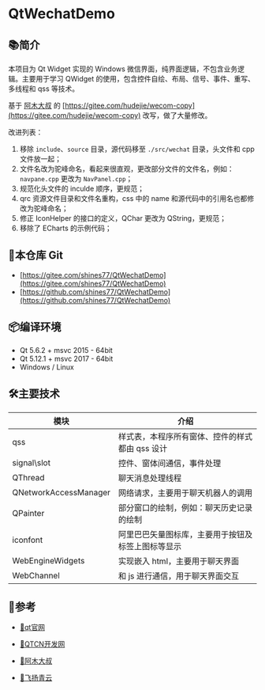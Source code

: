 # QtWechatDemo

## 📚简介

本项目为 Qt Widget 实现的 Windows 微信界面，纯界面逻辑，不包含业务逻辑。主要用于学习 QWidget 的使用，包含控件自绘、布局、信号、事件、重写、多线程和 qss 等技术。

基于 [阿木大叔](https://gitee.com/hudejie/) 的 [https://gitee.com/hudejie/wecom-copy](https://gitee.com/hudejie/wecom-copy) 改写，做了大量修改。

改进列表：

1. 移除 `include`、`source` 目录，源代码移至 `./src/wechat` 目录，头文件和 cpp 文件放一起；
2. 文件名改为驼峰命名，看起来很直观，更改部分文件的文件名，例如：`navpane.cpp` 更改为 `NavPanel.cpp`；
3. 规范化头文件的 inculde 顺序，更规范；
4. qrc 资源文件目录和文件名重构，css 中的 name 和源代码中的引用名也都修改为驼峰命名；
5. 修正 IconHelper 的接口的定义，QChar 更改为 QString，更规范；
6. 移除了 ECharts 的示例代码；

## 📌本仓库 Git

- [https://gitee.com/shines77/QtWechatDemo](https://gitee.com/shines77/QtWechatDemo)
- [https://github.com/shines77/QtWechatDemo](https://github.com/shines77/QtWechatDemo)

## 📦编译环境

- Qt 5.6.2 + msvc 2015 - 64bit
- Qt 5.12.1 + msvc 2017 - 64bit
- Windows / Linux

## 🛠主要技术

| 模块                 |     介绍                                                                          |
| ---------------------|---------------------------------------------------------------------------------- |
| qss                  |     样式表，本程序所有窗体、控件的样式都由 qss 设计                               |
| signal\slot          |     控件、窗体间通信，事件处理                                                    |
| QThread              |     聊天消息处理线程                                                              |
| QNetworkAccessManager|     网络请求，主要用于聊天机器人的调用                                            |
| QPainter             |     部分窗口的绘制，例如：聊天历史记录的绘制                                      |
| iconfont             |     阿里巴巴矢量图标库，主要用于按钮及标签上图标等显示                            |
| WebEngineWidgets     |     实现嵌入 html，主要用于聊天界面                                               |
| WebChannel           |     和 js 进行通信，用于聊天界面交互                                              |

## 📝参考

- [📗qt官网](https://doc.qt.io/)

- [📘QTCN开发网](http://www.qtcn.org)

- [📙阿木大叔](https://gitee.com/hudejie/wecom-copy)

- [📙飞扬青云](https://gitee.com/feiyangqingyun)
